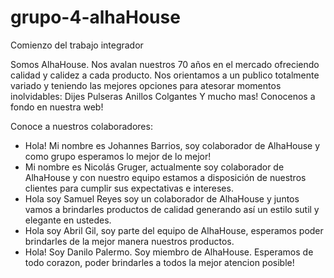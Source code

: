 # grupo-4-alhaHouse
Comienzo del trabajo integrador

Somos AlhaHouse. Nos avalan nuestros 70 años en el mercado ofreciendo calidad y calidez a cada producto.
Nos orientamos a un publico totalmente variado y teniendo las mejores opciones para atesorar momentos inolvidables: 
Dijes
Pulseras
Anillos
Colgantes
Y mucho mas!
Conocenos a fondo en nuestra web!

Conoce a nuestros colaboradores:

- Hola! Mi nombre es Johannes Barrios, soy colaborador de AlhaHouse y como grupo esperamos lo mejor de lo mejor!
- Mi nombre es Nicolás Gruger, actualmente soy colaborador de AlhaHouse y con nuestro equipo estamos a disposición de nuestros clientes para cumplir sus expectativas e intereses.
- Hola soy Samuel Reyes soy un colaborador de AlhaHouse y juntos vamos a brindarles productos de calidad generando así un estilo sutil y elegante en ustedes.
- Hola soy Abril Gil, soy parte del equipo de AlhaHouse, esperamos poder brindarles de la mejor manera nuestros productos.
- Hola! Soy Danilo Palermo. Soy miembro de AlhaHouse. Esperamos de todo corazon, poder brindarles a todos la mejor atencion posible!


